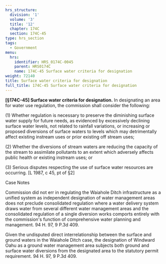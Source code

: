 ```yaml
---
hrs_structure:
  division: '1'
  volume: '3'
  title: '12'
  chapter: 174C
  section: 174C-45
type: hrs_section
tags:
  - Government
menu:
  hrs:
    identifier: HRS_0174C-0045
    parent: HRS0174C
    name: 174C-45 Surface water criteria for designation
weight: 72140
title: Surface water criteria for designation
full_title: 174C-45 Surface water criteria for designation
---
```

**[§174C-45] Surface water criteria for designation.** In designating an area for water use regulation, the commission shall consider the following:

(1) Whether regulation is necessary to preserve the diminishing surface water supply for future needs, as evidenced by excessively declining surface water levels, not related to rainfall variations, or increasing or proposed diversions of surface waters to levels which may detrimentally affect existing instream uses or prior existing off stream uses;

(2) Whether the diversions of stream waters are reducing the capacity of the stream to assimilate pollutants to an extent which adversely affects public health or existing instream uses; or

(3) Serious disputes respecting the use of surface water resources are occurring. [L 1987, c 45, pt of §2]

Case Notes

Commission did not err in regulating the Waiahole Ditch infrastructure as a unified system as independent designation of water management areas does not preclude consolidated regulation where a water delivery system draws water from several different water management areas and the consolidated regulation of a single diversion works comports entirely with the commission's function of comprehensive water planning and management. 94 H. 97, 9 P.3d 409.

Given the undisputed direct interrelationship between the surface and ground waters in the Waiahole Ditch case, the designation of Windward Oahu as a ground water management area subjects both ground and surface water diversions from the designated area to the statutory permit requirement. 94 H. 97, 9 P.3d 409.